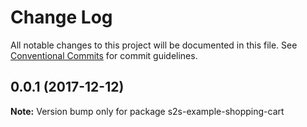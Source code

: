 # Change Log

All notable changes to this project will be documented in this file.
See [Conventional Commits](https://conventionalcommits.org) for commit guidelines.

<a name="0.0.1"></a>

## 0.0.1 (2017-12-12)

**Note:** Version bump only for package s2s-example-shopping-cart
